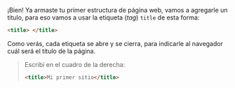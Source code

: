 ¡Bien! Ya armaste tu primer estructura de página web, vamos a agregarle un titulo, para eso vamos a usar la etiqueta (_tag_) `title` de esta forma: 

```html
<title> </title>
```

Como verás, cada etiqueta se abre y se cierra, para indicarle al navegador cuál será el título de la página.

> Escribí en el cuadro de la derecha:
>
> ```html
> <title>Mi primer sitio</title>
> ```